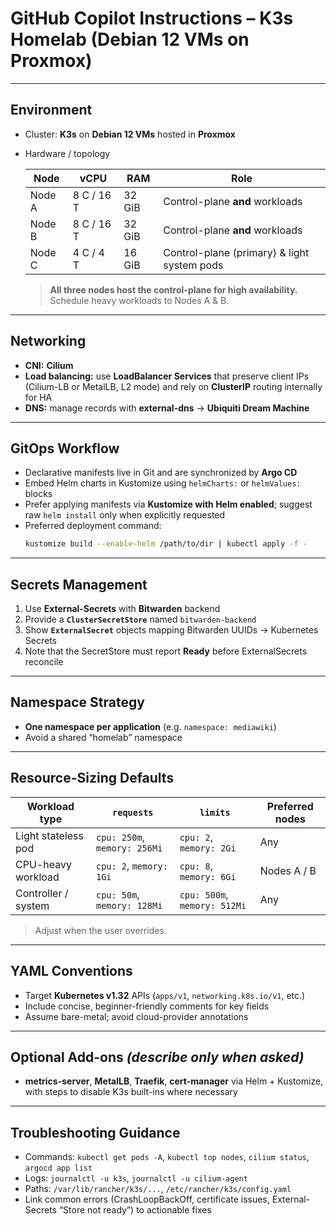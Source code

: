 # GitHub Copilot Instructions – K3s Homelab (Debian 12 VMs on Proxmox)

---

## Environment
- Cluster: **K3s** on **Debian 12 VMs** hosted in **Proxmox**
- Hardware / topology

  | Node   | vCPU       | RAM    | Role                                           |
  |--------|------------|--------|------------------------------------------------|
  | Node A | 8 C / 16 T | 32 GiB | Control-plane **and** workloads                |
  | Node B | 8 C / 16 T | 32 GiB | Control-plane **and** workloads                |
  | Node C | 4 C / 4 T  | 16 GiB | Control-plane (primary) & light system pods    |

  > **All three nodes host the control-plane for high availability.**
  > Schedule heavy workloads to Nodes A & B.

---

## Networking
- **CNI:** **Cilium**
- **Load balancing:** use **LoadBalancer Services** that preserve client IPs (Cilium-LB or MetalLB, L2 mode) and rely on **ClusterIP** routing internally for HA
- **DNS:** manage records with **external-dns** → **Ubiquiti Dream Machine**

---

## GitOps Workflow
- Declarative manifests live in Git and are synchronized by **Argo CD**
- Embed Helm charts in Kustomize using `helmCharts:` or `helmValues:` blocks
- Prefer applying manifests via **Kustomize with Helm enabled**; suggest raw `helm install` only when explicitly requested
- Preferred deployment command:
   ```bash
   kustomize build --enable-helm /path/to/dir | kubectl apply -f -
    ```
---

## Secrets Management
1. Use **External-Secrets** with **Bitwarden** backend
2. Provide a **`ClusterSecretStore`** named `bitwarden-backend`
3. Show **`ExternalSecret`** objects mapping Bitwarden UUIDs → Kubernetes Secrets
4. Note that the SecretStore must report **Ready** before ExternalSecrets reconcile

---

## Namespace Strategy
- **One namespace per application** (e.g. `namespace: mediawiki`)
- Avoid a shared “homelab” namespace

---

## Resource-Sizing Defaults

| Workload type        | `requests`                   | `limits`                       | Preferred nodes |
|----------------------|------------------------------|--------------------------------|-----------------|
| Light stateless pod  | `cpu: 250m`, `memory: 256Mi` | `cpu: 2`,   `memory: 2Gi`      | Any             |
| CPU-heavy workload   | `cpu: 2`,   `memory: 1Gi`    | `cpu: 8`,   `memory: 6Gi`      | Nodes A / B     |
| Controller / system  | `cpu: 50m`, `memory: 128Mi`  | `cpu: 500m`, `memory: 512Mi`   | Any             |

> Adjust when the user overrides.

---

## YAML Conventions
- Target **Kubernetes v1.32** APIs (`apps/v1`, `networking.k8s.io/v1`, etc.)
- Include concise, beginner-friendly comments for key fields
- Assume bare-metal; avoid cloud-provider annotations

---

## Optional Add-ons *(describe only when asked)*
- **metrics-server**, **MetalLB**, **Traefik**, **cert-manager** via Helm + Kustomize, with steps to disable K3s built-ins where necessary

---

## Troubleshooting Guidance
- Commands: `kubectl get pods -A`, `kubectl top nodes`, `cilium status`, `argocd app list`
- Logs: `journalctl -u k3s`, `journalctl -u cilium-agent`
- Paths: `/var/lib/rancher/k3s/...`, `/etc/rancher/k3s/config.yaml`
- Link common errors (CrashLoopBackOff, certificate issues, External-Secrets “Store not ready”) to actionable fixes
